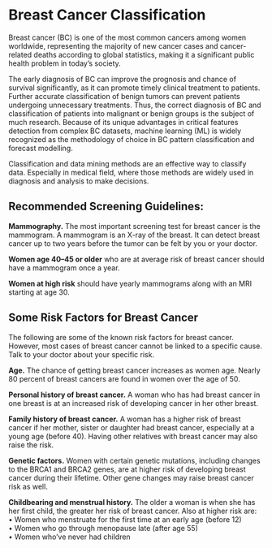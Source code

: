 # Breast Cancer Classification

Breast cancer (BC) is one of the most common cancers among women worldwide, representing the majority of new cancer cases and cancer-related deaths according to global statistics, making it a significant public health problem in today’s society.

The early diagnosis of BC can improve the prognosis and chance of survival significantly, as it can promote timely clinical treatment to patients. Further accurate classification of benign tumors can prevent patients undergoing unnecessary treatments. Thus, the correct diagnosis of BC and classification of patients into malignant or benign groups is the subject of much research. Because of its unique advantages in critical features detection from complex BC datasets, machine learning (ML) is widely recognized as the methodology of choice in BC pattern classification and forecast modelling.

Classification and data mining methods are an effective way to classify data. Especially in medical field, where those methods are widely used in diagnosis and analysis to make decisions.

<h2>Recommended Screening Guidelines:</h2>
<b>Mammography.</b> The most important screening test for breast cancer is the mammogram. A mammogram is an X-ray of the breast. It can detect breast cancer up to two years before the tumor can be felt by you or your doctor.

<b>Women age 40–45 or older</b> who are at average risk of breast cancer should have a mammogram once a year.


<b>Women at high risk</b> should have yearly mammograms along with an MRI starting at age 30.

<h2>Some Risk Factors for Breast Cancer</h2>

The following are some of the known risk factors for breast cancer. However, most cases of breast cancer cannot be linked to a specific cause. Talk to your doctor about your specific risk.

<b>Age.</b> The chance of getting breast cancer increases as women age. Nearly 80 percent of breast cancers are found in women over the age of 50.

<b>Personal history of breast cancer.</b> A woman who has had breast cancer in one breast is at an increased risk of developing cancer in her other breast.

<b>Family history of breast cancer.</b> A woman has a higher risk of breast cancer if her mother, sister or daughter had breast cancer, especially at a young age (before 40). Having other relatives with breast cancer may also raise the risk.

<b>Genetic factors.</b> Women with certain genetic mutations, including changes to the BRCA1 and BRCA2 genes, are at higher risk of developing breast cancer during their lifetime. Other gene changes may raise breast cancer risk as well.

<b>Childbearing and menstrual history.</b> The older a woman is when she has her first child, the greater her risk of breast cancer. Also at higher risk are:<br>
  • Women who menstruate for the first time at an early age (before 12)<br>
  • Women who go through menopause late (after age 55)<br>
  • Women who’ve never had children<br>

